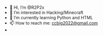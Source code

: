 - 👋 Hi, I’m @R2P2x
- 👀 I’m interested in Hacking/Minecraft
- 🌱 I’m currently learning Python and HTML
- 📫 How to reach me: ccbig2022@gmail.com
-
